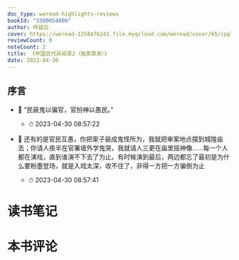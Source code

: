 ```yaml
---
doc_type: weread-highlights-reviews
bookId: "3300054806"
author: 呼延云
cover: https://weread-1258476243.file.myqcloud.com/weread/cover/65/cpplatform_ubichh3enb4vdb6kybrrre/t7_cpplatform_ubichh3enb4vdb6kybrrre1681096375.jpg
reviewCount: 0
noteCount: 2
title: 《中国古代异闻录2（独家首发）》
date: 2023-04-30
---
```



## 序言


- 📌 “民装鬼以骗官，官扮神以愚民。” 
    - ⏱ 2023-04-30 08:57:22 

- 📌 还有的是官民互愚，你把案子装成鬼怪所为，我就把审案地点摆到城隍庙去；你请人夜半在官署墙外学鬼哭，我就请人三更在庙里摇神像……每一个人都在演戏，直到谁演不下去了为止。有时候演到最后，两边都忘了最初是为什么要粉墨登场，就是入戏太深，收不住了，非得一方把一方骗倒为止 
    - ⏱ 2023-04-30 08:57:41 

# 读书笔记


# 本书评论
